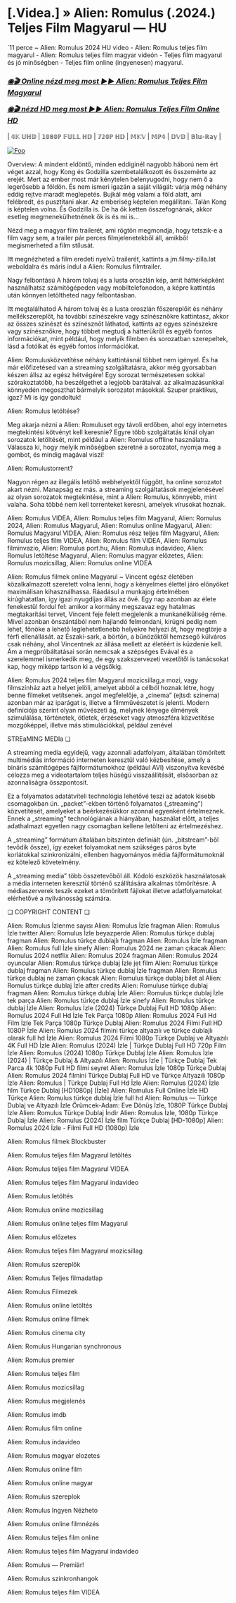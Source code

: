 # [.Videa.] » Alien: Romulus (.2024.) Teljes Film Magyarul — HU

`11 perce ~ Alien: Romulus 2024 HU video - Alien: Romulus teljes film magyarul - Alien: Romulus teljes film magyar videón - Teljes film magyarul és jó minőségben - Teljes film online (ingyenesen) magyarul.

<b><i><h3> <a href="https://filmhd.cloud/hu/movie/945961/alien-romulus-gitup" rel="nofollow">◉🎬 Online nézd meg most ►► Alien: Romulus Teljes Film Magyarul</a></b></i></h>

<b><i><h> <a href="https://filmhd.cloud/hu/movie/945961/alien-romulus-gitup" rel="nofollow">◉🎬 nézd HD meg most ►► Alien: Romulus Teljes Film Online HD</a></b></i></h3>

| 𝟜𝕂 𝕌ℍ𝔻 | 𝟙𝟘𝟠𝟘ℙ 𝔽𝕌𝕃𝕃 ℍ𝔻 | 𝟟𝟚𝟘ℙ ℍ𝔻 | 𝕄𝕂𝕍 | 𝕄ℙ𝟜 | 𝔻𝕍𝔻 | 𝔹𝕝𝕦-ℝ𝕒𝕪 |

<a href="https://filmhd.cloud/hu/movie/945961/alien-romulus-gitup" rel="nofollow"><img src="https://camo.githubusercontent.com/917e6ed5c302499242165dcc02bdbce85c075fd21b35918eb9c0b771855261b8/68747470733a2f2f7374617469632e7769787374617469632e636f6d2f6d656469612f6232343966395f61646163386637306662336634356238383639313639366337376465313866337e6d76322e676966" alt="Foo" style="max-width: 100%;"></a>

Overview: A mindent eldöntő, minden eddiginél nagyobb háború nem ért véget azzal, hogy Kong és Godzilla szembetalálkozott és összemérte az erejét. Mert az ember most már kénytelen belenyugodni, hogy nem ő a legerősebb a földön. És nem ismeri igazán a saját világát: várja még néhány eddig rejtve maradt meglepetés. Bujkál még valami a föld alatt, ami felébredt, és pusztítani akar. Az emberiség képtelen megállítani. Talán Kong is képtelen volna. És Godzilla is. De ha ők ketten összefognának, akkor esetleg megmenekülhetnének ők is és mi is…

Nézd meg a magyar film trailerét, ami rögtön megmondja, hogy tetszik-e a film vagy sem, a trailer pár perces filmjelenetekből áll, amikből megismerheted a film stílusát.

Itt megnézheted a film eredeti nyelvű trailerét, kattints a jm.filmy-zilla.lat weboldalra és máris indul a Alien: Romulus filmtrailer.

Nagy felbontású A három tolvaj és a lusta oroszlán kép, amit háttérképként használhatsz számítógépeden vagy mobiltelefonodon, a képre kattintás után könnyen letöltheted nagy felbontásban.

Itt megtalálhatod A három tolvaj és a lusta oroszlán főszereplőit és néhány mellékszereplőt, ha további színészekre vagy színésznőkre kattintasz, akkor az összes színészt és színésznőt láthatod, kattints az egyes színészekre vagy színésznőkre, hogy többet megtudj a hátterükről és egyéb fontos információkat, mint például, hogy melyik filmben és sorozatban szerepeltek, lásd a fotóikat és egyéb fontos információkat.

Alien: Romulusközvetítése néhány kattintásnál többet nem igényel. És ha már előfizetésed van a streaming szolgáltatásra, akkor még gyorsabban készen állsz az egész hétvégére! Egy sorozat természetesen sokkal szórakoztatóbb, ha beszélgethet a legjobb barátaival. az alkalmazásunkkal könnyedén megoszthat bármelyik sorozatot másokkal. Szuper praktikus, igaz? Mi is így gondoltuk!

Alien: Romulus letöltése?

Meg akarja nézni a Alien: Romuluset egy távoli erdőben, ahol egy internetes megtekintési kötvényt kell keresnie? Egyre több szolgáltatás kínál olyan sorozatok letöltését, mint például a Alien: Romulus offline használatra. Válassza ki, hogy melyik minőségben szeretné a sorozatot, nyomja meg a gombot, és mindig magával viszi!

Alien: Romulustorrent?

Nagyon régen az illegális letöltő webhelyektől függött, ha online sorozatot akart nézni. Manapság ez más. a streaming szolgáltatások megjelenésével az olyan sorozatok megtekintése, mint a Alien: Romulus, könnyebb, mint valaha. Soha többé nem kell torrenteket keresni, amelyek vírusokat hoznak.

Alien: Romulus VIDEA, Alien: Romulus teljes film Magyarul, Alien: Romulus 2024, Alien: Romulus Magyarul, Alien: Romulus online Magyarul, Alien: Romulus Magyarul VIDEA, Alien: Romulus rész teljes film Magyarul, Alien: Romulus teljes film VIDEA, Alien: Romulus film VIDEA, Alien: Romulus filminvazio, Alien: Romulus port.hu, Alien: Romulus indavideo, Alien: Romulus letöltése Magyarul, Alien: Romulus magyar előzetes, Alien: Romulus mozicsillag, Alien: Romulus online VIDEA

Alien: Romulus filmek online Magyarul ~ Vincent egész életében közalkalmazott szeretett volna lenni, hogy a kényelmes élettel járó előnyöket maximálisan kihasználhassa. Ráadásul a munkajog értelmében kirúghatatlan, így igazi nyugdíjas állás az övé. Egy nap azonban az élete fenekestül fordul fel: amikor a kormány megszavaz egy hatalmas megtakarítási tervet, Vincent feje felett megjelenik a munkanélküliség réme. Mivel azonban önszántából nem hajlandó felmondani, kirúgni pedig nem lehet, főnöke a lehető leglehetetlenebb helyekre helyezi át, hogy megtörje a férfi ellenállását. az Északi-sark, a börtön, a bűnözőktől hemzsegő külváros csak néhány, ahol Vincentnek az állása mellett az életéért is küzdenie kell. Ám a megpróbáltatásai során nemcsak a szépséges Evával és a szerelemmel ismerkedik meg, de egy szakszervezeti vezetőtől is tanácsokat kap, hogy miképp tartson ki a végsőkig.

Alien: Romulus 2024 teljes film Magyarul mozicsillag,a mozi, vagy filmszínház azt a helyet jelöli, amelyet abból a célból hoznak létre, hogy benne filmeket vetítsenek. angol megfelelője, a „cinema” (ejtsd: szinema) azonban már az iparágat is, illetve a filmművészetet is jelenti. Modern definíciója szerint olyan művészeti ág, melynek lényege élmények szimulálása, történetek, ötletek, érzéseket vagy atmoszféra közvetítése mozgóképpel, illetve más stimulációkkal, például zenével

STREaMING MEDIa ❏

A streaming media egyidejű, vagy azonnali adatfolyam, általában tömörített multimédiás információ interneten keresztül való kézbesítése, amely a bináris számítógépes fájlformátumokhoz (például AVI) viszonyítva kevésbé célozza meg a videotartalom teljes hűségű visszaállítását, elsősorban az azonnaliságra összpontosít.

Ez a folyamatos adatátviteli technológia lehetővé teszi az adatok kisebb csomagokban ún. „packet”-ekben történő folyamatos („streaming”) közvetítését, amelyeket a beérkezésükkor azonnal egyenként értelmeznek. Ennek a „streaming” technológiának a hiányában, használat előtt, a teljes adathalmazt egyetlen nagy csomagban kellene letölteni az értelmezéshez.

A „streaming” formátum általában bitszinten definiált (ún. „bitstream”-ből tevődik össze), így ezeket folyamokat nem szükséges páros byte korlátokkal szinkronizálni, ellenben hagyományos média fájlformátumoknál ez kötelező követelmény.

A „streaming media” több összetevőből áll. Kódoló eszközök használatosak a média interneten keresztül történő szállítására alkalmas tömörítésre. A médiaszerverek teszik ezeket a tömörített fájlokat illetve adatfolyamatokat elérhetővé a nyilvánosság számára.

❏ COPYRIGHT CONTENT ❏

Alien: Romulus İzlenme sayısı Alien: Romulus İzle fragman Alien: Romulus İzle twitter Alien: Romulus İzle beyazperde Alien: Romulus türkçe dublaj fragman Alien: Romulus türkçe dublajlı fragman Alien: Romulus İzle fragman Alien: Romulus full İzle sinefy Alien: Romulus 2024 ne zaman çıkacak Alien: Romulus 2024 netflix Alien: Romulus 2024 fragman Alien: Romulus 2024 oyuncular Alien: Romulus türkçe dublaj İzle jet film Alien: Romulus türkçe dublaj fragman Alien: Romulus türkçe dublaj İzle fragman Alien: Romulus türkçe dublaj ne zaman çıkacak Alien: Romulus türkçe dublaj bilet al Alien: Romulus türkçe dublaj İzle after credits Alien: Romuluse türkçe dublaj fragman Alien: Romulus türkçe dublaj İzle Alien: Romulus türkçe dublaj İzle tek parça Alien: Romulus türkçe dublaj İzle sinefy Alien: Romulus türkçe dublaj İzle Alien: Romulus İzle (2024) Türkçe Dublaj Full HD 1080p Alien: Romulus 2024 Full Hd İzle Tek Parça 1080p Alien: Romulus 2024 Full Hd Film İzle Tek Parça 1080p Türkçe Dublaj Alien: Romulus 2024 Filmi Full HD 1080P İzle Alien: Romulus 2024 filmini türkçe altyazılı ve türkçe dublajlı olarak full hd İzle Alien: Romulus 2024 Filmi 1080p Türkçe Dublaj ve Altyazılı 4K Full HD İzle Alien: Romulus (2024) İzle | Türkçe Dublaj Full HD 720p Film İzle Alien: Romulus (2024) 1080p Türkçe Dublaj İzle Alien: Romulus İzle (2024) | Türkçe Dublaj & Altyazılı Alien: Romulus İzle | Türkçe Dublaj Tek Parca 4k 1080p Full HD filmi seyret Alien: Romulus İzle 1080p Türkçe Dublaj Alien: Romulus 2024 filmini Türkçe Dublaj Full HD ve Türkçe Altyazılı 1080p İzle Alien: Romulus | Türkçe Dublaj Full Hd İzle Alien: Romulus (2024) İzle film Türkçe Dublaj [HD1080p] [İzle] Alien: Romulus Full Online İzle HD Türkçe Alien: Romulus türkçe dublaj İzle full hd Alien: Romulus — Türkçe Dublaj ve Altyazılı İzle Örümcek-Adam: Eve Dönüş İzle, 1080P Türkçe Dublaj İzle Alien: Romulus Türkçe Dublaj İndi̇r Alien: Romulus İzle, 1080p Türkçe Dublaj İzle Alien: Romulus (2024) İzle film Türkçe Dublaj [HD-1080p] Alien: Romulus 2024 İzle - Filmi Full HD (1080p) İzle


Alien: Romulus  filmek Blockbuster

Alien: Romulus  teljes film Magyarul letöltés

Alien: Romulus  teljes film Magyarul VIDEA

Alien: Romulus  teljes film Magyarul indavideo

Alien: Romulus  letöltés

Alien: Romulus  online mozicsillag

Alien: Romulus  online teljes film Magyarul

Alien: Romulus  előzetes

Alien: Romulus  teljes film Magyarul mozicsillag

Alien: Romulus  szereplők

Alien: Romulus  Teljes filmadatlap

Alien: Romulus  Filmezek

Alien: Romulus  online letöltés

Alien: Romulus  online filmek

Alien: Romulus  cinema city

Alien: Romulus  Hungarian synchronous

Alien: Romulus  premier

Alien: Romulus  teljes film

Alien: Romulus  mozicsillag

Alien: Romulus  megjelenés

Alien: Romulus  imdb

Alien: Romulus  film online

Alien: Romulus  indavideo

Alien: Romulus  magyar elozetes

Alien: Romulus  online film

Alien: Romulus  online magyar

Alien: Romulus  szereplok

Alien: Romulus  Ingyen Nézheto

Alien: Romulus  online filmnézés

Alien: Romulus  teljes film online

Alien: Romulus  teljes film Magyarul indavideo

Alien: Romulus — Premiär!

Alien: Romulus  szinkronhangok

Alien: Romulus  teljes film VIDEA
